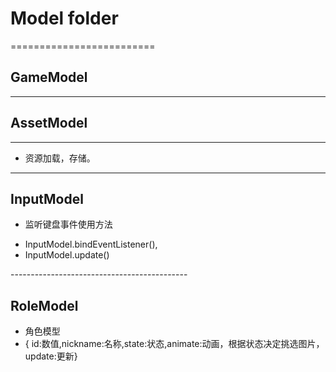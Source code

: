 # Model folder
=========================

## GameModel

-----------------------------------------

## AssetModel
-------------------------------------------
* 资源加载，存储。
-------------------------------------------

## InputModel

* 监听键盘事件使用方法 
<ul>
<li>InputModel.bindEventListener(),</li>
<li>InputModel.update()</li>
</ul>
--------------------------------------------

## RoleModel
* 角色模型
* { id:数值,nickname:名称,state:状态,animate:动画，根据状态决定挑选图片，update:更新}

